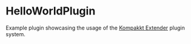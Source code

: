 # HelloWorldPlugin

Example plugin showcasing the usage of the [Kompakkt Extender](https://github.com/Kompakkt/Extender) plugin system.